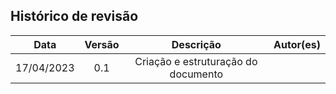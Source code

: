 ## Histórico de revisão

| Data       | Versão | Descrição                           | Autor(es)     |
| :----------: | :------: | :-----------------------------------: | :-------------: |
| 17/04/2023 | 0.1    | Criação e estruturação do documento |  |
